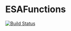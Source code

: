 # ESAFunctions

[![Build Status](https://github.com/nataponw/ESAFunctions.jl/actions/workflows/CI.yml/badge.svg?branch=main)](https://github.com/nataponw/ESAFunctions.jl/actions/workflows/CI.yml?query=branch%3Amain)
